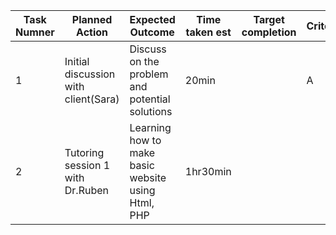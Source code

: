 
|Task Numner| Planned Action|Expected Outcome|Time taken est|Target completion|Criteria|
|-----------|---------------|----------------|--------------|-----------------|--------|
|     1     |Initial discussion with client(Sara)|Discuss on the problem and potential solutions|20min||A|
|     2     |Tutoring session 1 with Dr.Ruben|Learning how to make basic website using Html, PHP|1hr30min |||


